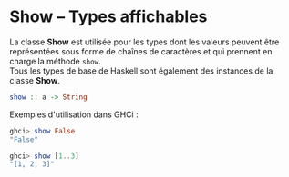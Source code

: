 # **Show – Types affichables**  
La classe **Show** est utilisée pour les types dont les valeurs peuvent être représentées sous forme de chaînes de caractères et qui prennent en charge la méthode `show`.  
Tous les types de base de Haskell sont également des instances de la classe **Show**.

```haskell
show :: a -> String
```

Exemples d'utilisation dans GHCi :

```haskell
ghci> show False
"False"

ghci> show [1..3]
"[1, 2, 3]"
```

